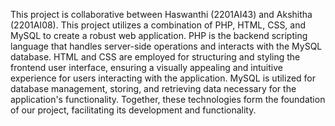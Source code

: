 This project is collaborative between Haswanthi (2201AI43) and Akshitha (2201AI08). This project utilizes a combination of PHP, HTML, CSS, and MySQL to create a robust web application. PHP is the backend scripting language that handles server-side operations and interacts with the MySQL database. HTML and CSS are employed for structuring and styling the frontend user interface, ensuring a visually appealing and intuitive experience for users interacting with the application. MySQL is utilized for database management, storing, and retrieving data necessary for the application's functionality. Together, these technologies form the foundation of our project, facilitating its development and functionality.
